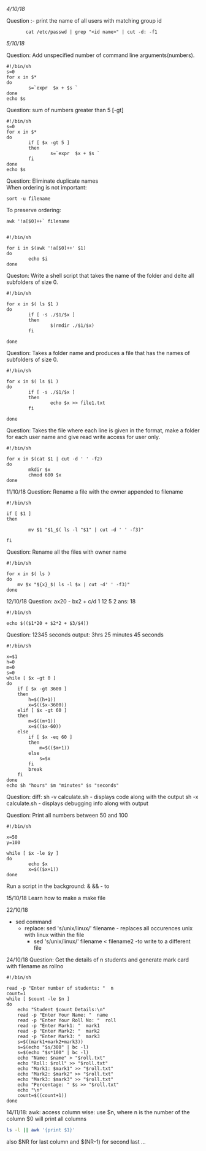*4/10/18*

Question :-  print the name of all users with matching group id

```shellscript
       cat /etc/passwd | grep "<id name>" | cut -d: -f1         
```

*5/10/18*
 
Question: Add unspecified number of command line arguments(numbers).
``` shellscript 
#!/bin/sh
s=0
for x in $*
do
        s=`expr  $x + $s `
done
echo $s
```

Question: sum of numbers greater than 5 [-gt]

```shellscript
#!/bin/sh
s=0
for x in $*
do
        if [ $x -gt 5 ]
        then
                s=`expr  $x + $s `
        fi
done
echo $s
```
Question: Eliminate duplicate names <br/>
When ordering is not important:
```bashscript
sort -u filename
```
To preserve ordering:
```bashscript
awk '!a[$0]++` filename 
```
```bashscript

#!/bin/sh

for i in $(awk '!a[$0]++' $1)
do 
        echo $i 
done
```
Queston: Write a shell script that takes the name of the folder and delte all subfolders of size 0.
```bashscript
#!/bin/sh

for x in $( ls $1 )
do
        if [ -s ./$1/$x ]
        then
                $(rmdir ./$1/$x)
        fi

done
```
Question: Takes a folder name and produces a file that has the names of subfolders of size 0.
```bashscript
#!/bin/sh

for x in $( ls $1 )
do
        if [ -s ./$1/$x ]
        then
                echo $x >> file1.txt 
        fi

done
```
Question: Takes the file where each line is given in the format, make a folder for each user name and give read write access for user only.
```bashscript
#!/bin/sh

for x in $(cat $1 | cut -d ' ' -f2)
do 
        mkdir $x
        chmod 600 $x
done
```
11/10/18
Question: Rename a file with the owner appended to filename
```bashscript
#!/bin/sh

if [ $1 ] 
then

        mv $1 "$1_$( ls -l "$1" | cut -d ' ' -f3)"

fi 
```
Question: Rename all the files with owner name
```bashscript
#!/bin/sh

for x in $( ls )
do
	mv $x "${x}_$( ls -l $x | cut -d' ' -f3)"
done
```
12/10/18
Question: ax20 - bx2 + c/d 
1 12 5 2 ans: 18
```bashscript
#!/bin/sh

echo $(($1*20 + $2*2 + $3/$4))

```

Question: 12345 seconds  output: 3hrs 25 minutes 45 seconds
```bashscript
#!/bin/sh

x=$1
h=0
m=0
s=0
while [ $x -gt 0 ]
do
	if [ $x -gt 3600 ]	
	then 
		h=$((h+1))
		x=$(($x-3600))
	elif [ $x -gt 60 ]
	then 
		m=$((m+1))
		x=$(($x-60))
	else		
		if [ $x -eq 60 ]
		then
			m=$(($m+1))
		else
			s=$x
		fi
		break
	fi
done	 
echo $h "hours" $m "minutes" $s "seconds"
```

Question: diff: 
sh -v calculate.sh - displays code along with the output
sh -x calculate.sh - displays debugging info along with output

Question: Print all numbers between 50 and 100
```bashscript
#!/bin/sh

x=50
y=100

while [ $x -le $y ]
do
        echo $x
        x=$(($x+1))
done
```

Run a script in the background: &
&& - to 

15/10/18
Learn how to make a make file

22/10/18
* sed command 
	* replace: sed 's/unix/linux/' filename   - replaces all occurences unix with linux within the file
	 	* sed 's/unix/linux/' filename < filename2 -to write to a different file

24/10/18
Question: Get the details of n students and generate mark card with filename as rollno
```script
#!/bin/sh

read -p "Enter number of students: "  n
count=1
while [ $count -le $n ]
do
	echo "Student $count Details:\n"
	read -p "Enter Your Name: "  name
	read -p "Enter Your Roll No: "  roll
	read -p "Enter Mark1: "  mark1
	read -p "Enter Mark2: "  mark2
	read -p "Enter Mark3: "  mark3
	s=$((mark1+mark2+mark3))
	s=$(echo "$s/300" | bc -l)
	s=$(echo "$s*100" | bc -l)
	echo "Name: $name" > "$roll.txt"
	echo "Roll: $roll" >> "$roll.txt"
	echo "Mark1: $mark1" >> "$roll.txt"
	echo "Mark2: $mark2" >> "$roll.txt"
	echo "Mark3: $mark3" >> "$roll.txt"
	echo "Percentage: " $s >> "$roll.txt"
	echo "\n"
	count=$((count+1))
done

```
14/11/18:
awk:
access column wise: use $n, where n is the number of the column
$0 will print all columns
```bash script
ls -l || awk '{print $1}'
```
also $NR for last column and $(NR-1) for second last ...

